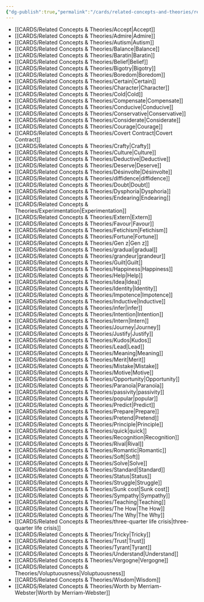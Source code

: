 ```yaml
---
{"dg-publish":true,"permalink":"/cards/related-concepts-and-theories/related-concepts-and-theories/","created":"2022-12-27T18:37:01.494+01:00","updated":"2023-04-08T12:34:29.294+02:00"}
---
```



- [[CARDS/Related Concepts & Theories/Accept\|Accept]]
- [[CARDS/Related Concepts & Theories/Admire\|Admire]]
- [[CARDS/Related Concepts & Theories/Autism\|Autism]]
- [[CARDS/Related Concepts & Theories/Balance\|Balance]]
- [[CARDS/Related Concepts & Theories/Baratin\|Baratin]]
- [[CARDS/Related Concepts & Theories/Belief\|Belief]]
- [[CARDS/Related Concepts & Theories/Bigotry\|Bigotry]]
- [[CARDS/Related Concepts & Theories/Boredom\|Boredom]]
- [[CARDS/Related Concepts & Theories/Certain\|Certain]]
- [[CARDS/Related Concepts & Theories/Character\|Character]]
- [[CARDS/Related Concepts & Theories/Cold\|Cold]]
- [[CARDS/Related Concepts & Theories/Compensate\|Compensate]]
- [[CARDS/Related Concepts & Theories/Conducive\|Conducive]]
- [[CARDS/Related Concepts & Theories/Conservative\|Conservative]]
- [[CARDS/Related Concepts & Theories/Considerate\|Considerate]]
- [[CARDS/Related Concepts & Theories/Courage\|Courage]]
- [[CARDS/Related Concepts & Theories/Covert Contract\|Covert Contract]]
- [[CARDS/Related Concepts & Theories/Crafty\|Crafty]]
- [[CARDS/Related Concepts & Theories/Culture\|Culture]]
- [[CARDS/Related Concepts & Theories/Deductive\|Deductive]]
- [[CARDS/Related Concepts & Theories/Deserve\|Deserve]]
- [[CARDS/Related Concepts & Theories/Désinvolte\|Désinvolte]]
- [[CARDS/Related Concepts & Theories/diffidence\|diffidence]]
- [[CARDS/Related Concepts & Theories/Doubt\|Doubt]]
- [[CARDS/Related Concepts & Theories/Dysphoria\|Dysphoria]]
- [[CARDS/Related Concepts & Theories/Endearing\|Endearing]]
- [[CARDS/Related Concepts & Theories/Experimentation\|Experimentation]]
- [[CARDS/Related Concepts & Theories/Extern\|Extern]]
- [[CARDS/Related Concepts & Theories/Favour\|Favour]]
- [[CARDS/Related Concepts & Theories/Fetichism\|Fetichism]]
- [[CARDS/Related Concepts & Theories/Fortune\|Fortune]]
- [[CARDS/Related Concepts & Theories/Gen z\|Gen z]]
- [[CARDS/Related Concepts & Theories/gradual\|gradual]]
- [[CARDS/Related Concepts & Theories/grandeur\|grandeur]]
- [[CARDS/Related Concepts & Theories/Guilt\|Guilt]]
- [[CARDS/Related Concepts & Theories/Happiness\|Happiness]]
- [[CARDS/Related Concepts & Theories/Help\|Help]]
- [[CARDS/Related Concepts & Theories/Idea\|Idea]]
- [[CARDS/Related Concepts & Theories/Identity\|Identity]]
- [[CARDS/Related Concepts & Theories/Impotence\|Impotence]]
- [[CARDS/Related Concepts & Theories/Inductive\|Inductive]]
- [[CARDS/Related Concepts & Theories/infer\|infer]]
- [[CARDS/Related Concepts & Theories/Intention\|Intention]]
- [[CARDS/Related Concepts & Theories/Intern\|Intern]]
- [[CARDS/Related Concepts & Theories/Journey\|Journey]]
- [[CARDS/Related Concepts & Theories/Justify\|Justify]]
- [[CARDS/Related Concepts & Theories/Kudos\|Kudos]]
- [[CARDS/Related Concepts & Theories/Lead\|Lead]]
- [[CARDS/Related Concepts & Theories/Meaning\|Meaning]]
- [[CARDS/Related Concepts & Theories/Merit\|Merit]]
- [[CARDS/Related Concepts & Theories/Mistake\|Mistake]]
- [[CARDS/Related Concepts & Theories/Motive\|Motive]]
- [[CARDS/Related Concepts & Theories/Opportunity\|Opportunity]]
- [[CARDS/Related Concepts & Theories/Paranoïa\|Paranoïa]]
- [[CARDS/Related Concepts & Theories/passivity\|passivity]]
- [[CARDS/Related Concepts & Theories/popular\|popular]]
- [[CARDS/Related Concepts & Theories/Predict\|Predict]]
- [[CARDS/Related Concepts & Theories/Prepare\|Prepare]]
- [[CARDS/Related Concepts & Theories/Pretend\|Pretend]]
- [[CARDS/Related Concepts & Theories/Principle\|Principle]]
- [[CARDS/Related Concepts & Theories/quick\|quick]]
- [[CARDS/Related Concepts & Theories/Recognition\|Recognition]]
- [[CARDS/Related Concepts & Theories/Rival\|Rival]]
- [[CARDS/Related Concepts & Theories/Romantic\|Romantic]]
- [[CARDS/Related Concepts & Theories/Soft\|Soft]]
- [[CARDS/Related Concepts & Theories/Solve\|Solve]]
- [[CARDS/Related Concepts & Theories/Standard\|Standard]]
- [[CARDS/Related Concepts & Theories/Status\|Status]]
- [[CARDS/Related Concepts & Theories/Struggle\|Struggle]]
- [[CARDS/Related Concepts & Theories/Sunk cost\|Sunk cost]]
- [[CARDS/Related Concepts & Theories/Sympathy\|Sympathy]]
- [[CARDS/Related Concepts & Theories/Teaching\|Teaching]]
- [[CARDS/Related Concepts & Theories/The How\|The How]]
- [[CARDS/Related Concepts & Theories/The Why\|The Why]]
- [[CARDS/Related Concepts & Theories/three-quarter life crisis\|three-quarter life crisis]]
- [[CARDS/Related Concepts & Theories/Tricky\|Tricky]]
- [[CARDS/Related Concepts & Theories/Trust\|Trust]]
- [[CARDS/Related Concepts & Theories/Tyrant\|Tyrant]]
- [[CARDS/Related Concepts & Theories/Understand\|Understand]]
- [[CARDS/Related Concepts & Theories/Vergogne\|Vergogne]]
- [[CARDS/Related Concepts & Theories/Voluptuousness\|Voluptuousness]]
- [[CARDS/Related Concepts & Theories/Wisdom\|Wisdom]]
- [[CARDS/Related Concepts & Theories/Worth by Merriam-Webster\|Worth by Merriam-Webster]]



<script src="https://utteranc.es/client.js"
        repo="Heart4sides/Comment_Section"
        issue-term="pathname"
        theme="github-dark"
        crossorigin="anonymous"
        async>
</script>

